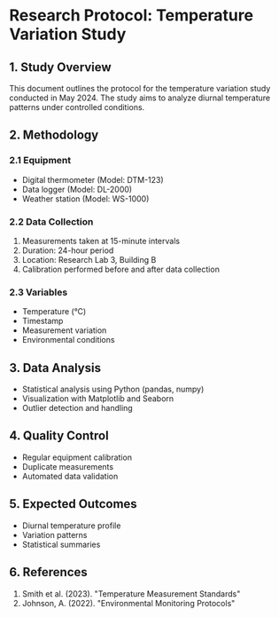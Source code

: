 # Research Protocol: Temperature Variation Study

## 1. Study Overview
This document outlines the protocol for the temperature variation study conducted in May 2024. The study aims to analyze diurnal temperature patterns under controlled conditions.

## 2. Methodology

### 2.1 Equipment
- Digital thermometer (Model: DTM-123)
- Data logger (Model: DL-2000)
- Weather station (Model: WS-1000)

### 2.2 Data Collection
1. Measurements taken at 15-minute intervals
2. Duration: 24-hour period
3. Location: Research Lab 3, Building B
4. Calibration performed before and after data collection

### 2.3 Variables
- Temperature (°C)
- Timestamp
- Measurement variation
- Environmental conditions

## 3. Data Analysis
- Statistical analysis using Python (pandas, numpy)
- Visualization with Matplotlib and Seaborn
- Outlier detection and handling

## 4. Quality Control
- Regular equipment calibration
- Duplicate measurements
- Automated data validation

## 5. Expected Outcomes
- Diurnal temperature profile
- Variation patterns
- Statistical summaries

## 6. References
1. Smith et al. (2023). "Temperature Measurement Standards"
2. Johnson, A. (2022). "Environmental Monitoring Protocols"
